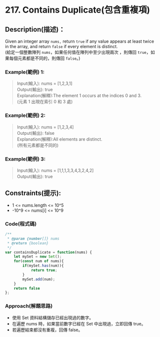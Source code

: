 # 217. Contains Duplicate(包含重複項)

## Description(描述)：

Given an integer array `nums,` return `true` if any value appears at least twice in the array, and return `false` if every element is distinct.  
(給定一個整數陣列 `nums`，如果任何值在陣列中至少出現兩次 ，則傳回 `true`，如果每個元素都是不同的，則傳回 `false`。)

### Example(範例) 1:
>Input(輸入): nums = [1,2,3,1]  
Output(輸出): true  
Explanation(解釋):The element 1 occurs at the indices 0 and 3.  
(元素 1 出現在索引 0 和 3 處)

### Example(範例) 2:
>Input(輸入): nums = [1,2,3,4]  
Output(輸出): false  
Explanation(解釋):All elements are distinct.  
(所有元素都是不同的)

### Example(範例) 3:
>Input(輸入): nums = [1,1,1,3,3,4,3,2,4,2]  
Output(輸出): true

## Constraints(提示):
- 1 <= nums.length <= 10^5
- -10^9 <= nums[i] <= 10^9

### Code(程式碼)

```javascript
/**
 * @param {number[]} nums
 * @return {boolean}
 */
var containsDuplicate = function(nums) {
    let mySet = new Set();
    for(const num of nums){ 
        if(mySet.has(num)){
            return true;
        }
        mySet.add(num);
    }
    return false
};
```

### Approach(解題思路)
- 使用 Set 資料結構儲存已經出現過的數字。
- 在遍歷 nums 時，如果當前數字已經在 Set 中出現過，立即回傳 true。
- 若遍歷結束都沒有重複，回傳 false。